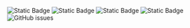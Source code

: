 ![Static Badge](https://img.shields.io/badge/blacklists-61-000000) ![Static Badge](https://img.shields.io/badge/blacklisted-2945073-cc0000) ![Static Badge](https://img.shields.io/badge/whitelisted-2251-00CC00) ![Static Badge](https://img.shields.io/badge/streaming_blacklist-28107-000000) ![GitHub issues](https://img.shields.io/github/issues/fabriziosalmi/blacklists)
